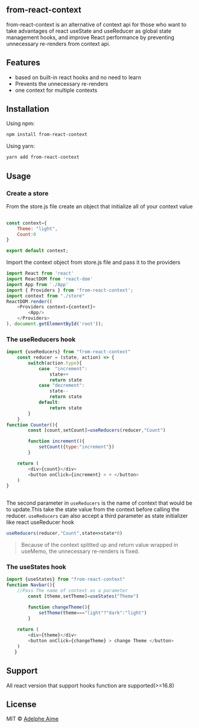 
## from-react-context

from-react-context is an alternative of context api for those who want to take advantages of react useState and useReducer as global state management hooks, and  improve React performance by preventing unnecessary re-renders from context api.

## Features
- based on built-in react hooks and no need to learn
- Prevents the unnecessary re-renders
- one context for multiple contexts

## Installation
Using npm:

```bash
npm install from-react-context
```
Using yarn:

```bash
yarn add from-react-context
```
## Usage
### Create a store
From the store.js file create an object that initialize all of your context value
```js
 
const context={
    Theme: "light",
    Count:0
}

export default context;
```
Import the context object from store.js file and pass it to the providers

```js
import React from 'react'
import ReactDOM from 'react-dom'
import App from './App'
import { Providers } from 'from-react-context';
import context from "./store"
ReactDOM.render((
    <Providers context={context}>
        <App/>
    </Providers>
), document.getElementById('root'));
```
### The useReducers hook
```js
import {useReducers} from "from-react-context"
    const reducer = (state, action) => {
        switch(action.type){
            case  "increment":
                state++
                return state
            case "decrement":
                state--
                return state
            default:
                return state
        }
    }
function Counter(){
        const [count,setCount]=useReducers(reducer,"Count")

        function increment(){
            setCount({type:"increment"})
        }

    return (
        <div>{count}</div>
        <button onClick={increment} > + </button>
    )
} 
    
```
The second parameter in `useReducers` is the name of context that would be to update.This take the state value from the context before calling the reducer.
`useReducers` can also accept a third parameter as state initializer like react useReducer hook

```js
useReducers(reducer,"Count",state=>state*0)
```

>Because of the context splitted up and return value wrapped in useMemo, the unnecessary re-renders is fixed. 

### The useStates hook
```js
import {useStates} from "from-react-context"
function Navbar(){
    //Pass The name of context as a parameter
        const [theme,setTheme]=useStates("Theme")

        function changeTheme(){
            setTheme(theme==="light"?"dark":"light")
        }
        
    return (
        <div>{theme}</div>
        <button onClick={changeTheme} > change Theme </button>
    )
   } 
```
## Support

All react version that support hooks function are supported(>=16.8)

## License
MIT © [Adelphe Aime](https://github.com/adelpheRaime) 






